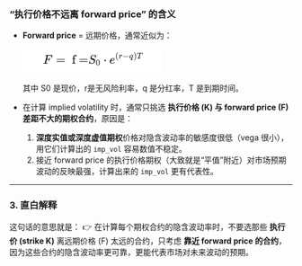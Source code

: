 ### **“执行价格不远离 forward price” 的含义**

- **Forward price** = 远期价格，通常近似为：

  ![image-20250831102034716](forward_price)

  其中 S0 是现价，r是无风险利率，q 是分红率，T 是到期时间。

- 在计算 implied volatility 时，通常只挑选 **执行价格 (K) 与 forward price (F) 差距不大的期权合约**，原因是：

  1. **深度实值或深度虚值期权**价格对隐含波动率的敏感度很低（vega 很小），用它们计算出的 `imp_vol` 容易数值不稳定。
  2. 接近 forward price 的执行价格期权（大致就是“平值”附近）对市场预期波动的反映最强，计算出来的 `imp_vol` 更有代表性。

------

### 3. **直白解释**

这句话的意思就是：
 👉 在计算每个期权合约的隐含波动率时，不要选那些 **执行价 (strike K)** 离远期价格 (F) 太远的合约，只考虑 **靠近 forward price 的合约**，因为这些合约的隐含波动率更可靠，更能代表市场对未来波动的预期。